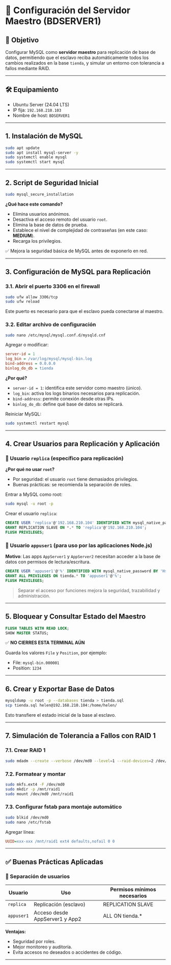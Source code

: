 # 🧩 Configuración del Servidor Maestro (BDSERVER1)

## 🎯 Objetivo

Configurar MySQL como **servidor maestro** para replicación de base de datos, permitiendo que el esclavo reciba automáticamente todos los cambios realizados en la base `tienda`, y simular un entorno con tolerancia a fallos mediante RAID.

---

## 🛠️ Equipamiento

* Ubuntu Server (24.04 LTS)
* IP fija: `192.168.210.103`
* Nombre de host: `BDSERVER1`

---

## 1. Instalación de MySQL

```bash
sudo apt update
sudo apt install mysql-server -y
sudo systemctl enable mysql
sudo systemctl start mysql
```

---

## 2. Script de Seguridad Inicial

```bash
sudo mysql_secure_installation
```

**¿Qué hace este comando?**

* Elimina usuarios anónimos.
* Desactiva el acceso remoto del usuario `root`.
* Elimina la base de datos de prueba.
* Establece el nivel de complejidad de contraseñas (en este caso: **MEDIUM**).
* Recarga los privilegios.

✅ Mejora la seguridad básica de MySQL antes de exponerlo en red.

---

## 3. Configuración de MySQL para Replicación

### 3.1. Abrir el puerto 3306 en el firewall

```bash
sudo ufw allow 3306/tcp
sudo ufw reload
```

Este puerto es necesario para que el esclavo pueda conectarse al maestro.

### 3.2. Editar archivo de configuración

```bash
sudo nano /etc/mysql/mysql.conf.d/mysqld.cnf
```

Agregar o modificar:

```ini
server-id = 1
log_bin = /var/log/mysql/mysql-bin.log
bind-address = 0.0.0.0
binlog_do_db = tienda
```

**¿Por qué?**

* `server-id = 1`: identifica este servidor como maestro (único).
* `log_bin`: activa los logs binarios necesarios para replicación.
* `bind-address`: permite conexión desde otras IPs.
* `binlog_do_db`: define qué base de datos se replicará.

Reiniciar MySQL:

```bash
sudo systemctl restart mysql
```

---

## 4. Crear Usuarios para Replicación y Aplicación

### 🔐 Usuario `replica` (específico para replicación)

**¿Por qué no usar `root`?**

* Por seguridad: el usuario `root` tiene demasiados privilegios.
* Buenas prácticas: se recomienda la separación de roles.

Entrar a MySQL como root:

```bash
sudo mysql -u root -p
```

Crear el usuario `replica`:

```sql
CREATE USER 'replica'@'192.168.210.104' IDENTIFIED WITH mysql_native_password BY 'Hsis_313';
GRANT REPLICATION SLAVE ON *.* TO 'replica'@'192.168.210.104';
FLUSH PRIVILEGES;
```

### 👤 Usuario `appuser1` (para uso por las aplicaciones Node.js)

**Motivo**: Las apps `AppServer1` y `AppServer2` necesitan acceder a la base de datos con permisos de lectura/escritura.

```sql
CREATE USER 'appuser1'@'%' IDENTIFIED WITH mysql_native_password BY 'Hsis_313';
GRANT ALL PRIVILEGES ON tienda.* TO 'appuser1'@'%';
FLUSH PRIVILEGES;
```

> Separar el acceso por funciones mejora la seguridad, trazabilidad y administración.

---

## 5. Bloquear y Consultar Estado del Maestro

```sql
FLUSH TABLES WITH READ LOCK;
SHOW MASTER STATUS;
```

✅ **NO CIERRES ESTA TERMINAL AÚN**

Guarda los valores `File` y `Position`, por ejemplo:

* File: `mysql-bin.000001`
* Position: `1234`

---

## 6. Crear y Exportar Base de Datos

```bash
mysqldump -u root -p --databases tienda > tienda.sql
scp tienda.sql helen@192.168.210.104:/home/helen/
```

Esto transfiere el estado inicial de la base al esclavo.

---

## 7. Simulación de Tolerancia a Fallos con RAID 1

### 7.1. Crear RAID 1

```bash
sudo mdadm --create --verbose /dev/md0 --level=1 --raid-devices=2 /dev/sdb /dev/sdc
```

### 7.2. Formatear y montar

```bash
sudo mkfs.ext4 -F /dev/md0
sudo mkdir -p /mnt/raid1
sudo mount /dev/md0 /mnt/raid1
```

### 7.3. Configurar fstab para montaje automático

```bash
sudo blkid /dev/md0
sudo nano /etc/fstab
```

Agregar línea:

```ini
UUID=xxx-xxx /mnt/raid1 ext4 defaults,nofail 0 0
```

---

## ✅ Buenas Prácticas Aplicadas

### 🔐 Separación de usuarios

| Usuario    | Uso                            | Permisos mínimos necesarios |
| ---------- | ------------------------------ | --------------------------- |
| `replica`  | Replicación (esclavo)          | REPLICATION SLAVE           |
| `appuser1` | Acceso desde AppServer1 y App2 | ALL ON tienda.\*            |

**Ventajas:**

* Seguridad por roles.
* Mejor monitoreo y auditoría.
* Evita accesos no deseados o accidentes de código.

---



